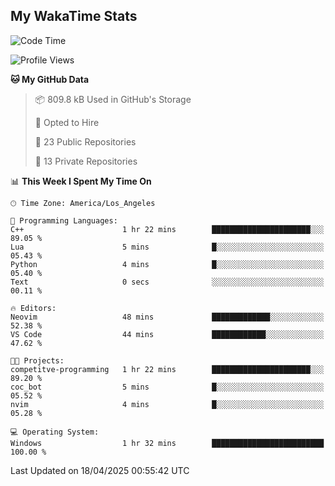 ## My WakaTime Stats
<!--START_SECTION:waka-->
![Code Time](http://img.shields.io/badge/Code%20Time-223%20hrs%2027%20mins-blue)

![Profile Views](http://img.shields.io/badge/Profile%20Views-0-blue)

**🐱 My GitHub Data** 

> 📦 809.8 kB Used in GitHub's Storage 
 > 
> 💼 Opted to Hire
 > 
> 📜 23 Public Repositories 
 > 
> 🔑 13 Private Repositories 
 > 
📊 **This Week I Spent My Time On** 

```text
🕑︎ Time Zone: America/Los_Angeles

💬 Programming Languages: 
C++                      1 hr 22 mins        ██████████████████████░░░   89.05 % 
Lua                      5 mins              █░░░░░░░░░░░░░░░░░░░░░░░░   05.43 % 
Python                   4 mins              █░░░░░░░░░░░░░░░░░░░░░░░░   05.40 % 
Text                     0 secs              ░░░░░░░░░░░░░░░░░░░░░░░░░   00.11 % 

🔥 Editors: 
Neovim                   48 mins             █████████████░░░░░░░░░░░░   52.38 % 
VS Code                  44 mins             ████████████░░░░░░░░░░░░░   47.62 % 

🐱‍💻 Projects: 
competitve-programming   1 hr 22 mins        ██████████████████████░░░   89.20 % 
coc_bot                  5 mins              █░░░░░░░░░░░░░░░░░░░░░░░░   05.52 % 
nvim                     4 mins              █░░░░░░░░░░░░░░░░░░░░░░░░   05.28 % 

💻 Operating System: 
Windows                  1 hr 32 mins        █████████████████████████   100.00 % 
```


 Last Updated on 18/04/2025 00:55:42 UTC
<!--END_SECTION:waka-->

